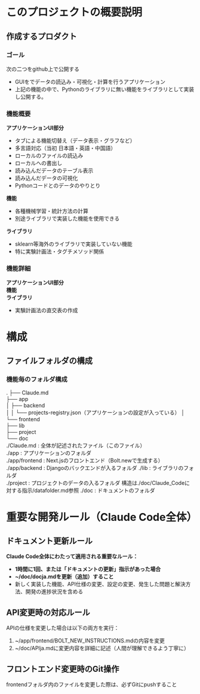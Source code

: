 # このプロジェクトの概要説明
## 作成するプロダクト
### ゴール
次の二つをgithub上で公開する
- GUIをでデータの読込み・可視化・計算を行うアプリケーション   
- 上記の機能の中で、Pythonのライブラリに無い機能をライブラリとして実装し公開する。

### 機能概要
**アプリケーションUI部分**
- タブによる機能切替え（データ表示・グラフなど）
- 多言語対応（当初 日本語・英語・中国語）
- ローカルのファイルの読込み
- ローカルへの書出し
- 読み込んだデータのテーブル表示
- 読み込んだデータの可視化
- Pythonコードとのデータのやりとり  


**機能**  
- 各種機械学習・統計方法の計算  
- 別途ライブラリで実装した機能を使用できる

**ライブラリ**
- sklearn等海外のライブラリで実装していない機能
- 特に実験計画法・タグチメソッド関係

### 機能詳細
**アプリケーションUI部分**  
**機能**  
**ライブラリ**
- 実験計画法の直交表の作成


# 構成
## ファイルフォルダの構成
### 機能毎のフォルダ構成
.
├── Claude.md  
├── app  
│   ├── backend  
│   │   └──  projects-registry.json（アプリケーションの設定が入っている） 
│   └── frontend  
├── lib  
├── project  
└── doc  
./Claude.md     : 全体が記述されたファイル（このファイル）  
./app           : アプリケーションのフォルダ  
./app/frontend  : Next.jsのフロントエンド（Bolt.newで生成する）  
./app/backend   : Djangoのバックエンドが入るフォルダ
./lib           : ライブラリのフォルダ  
./project       : プロジェクトのデータの入るフォルダ    構造は./doc/Claude_Codeに対する指示/datafolder.md参照
./doc           : ドキュメントのフォルダ 

# 重要な開発ルール（Claude Code全体）

## ドキュメント更新ルール
**Claude Code全体にわたって適用される重要なルール：**
- **1時間に1回、または「ドキュメントの更新」指示があった場合**
- **~/doc/docja.mdを更新（追加）すること**
- 新しく実装した機能、API仕様の変更、設定の変更、発生した問題と解決方法、開発の進捗状況を含める

## API変更時の対応ルール
APIの仕様を変更した場合は以下の両方を実行：
1. ~/app/frontend/BOLT_NEW_INSTRUCTIONS.mdの内容を変更
2. ~/doc/APIja.mdに変更内容を詳細に記述（人間が理解できるよう丁寧に）

## フロントエンド変更時のGit操作
frontendフォルダ内のファイルを変更した際は、必ずGitにpushすること
